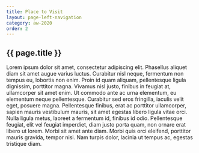 ```yaml
---
title: Place to Visit
layout: page-left-navigation
category: aw-2020
order: 2
---
```


## {{ page.title }}

Lorem ipsum dolor sit amet, consectetur adipiscing elit. Phasellus aliquet diam sit amet augue varius luctus. Curabitur nisl neque, fermentum non tempus eu, lobortis non enim. Proin id quam aliquam, pellentesque ligula dignissim, porttitor magna. Vivamus nisl justo, finibus in feugiat at, ullamcorper sit amet enim. Ut commodo ante ac urna elementum, eu elementum neque pellentesque. Curabitur sed eros fringilla, iaculis velit eget, posuere magna. Pellentesque finibus, erat ac porttitor ullamcorper, sapien mauris vestibulum mauris, sit amet egestas libero ligula vitae orci. Nulla ligula metus, laoreet a fermentum id, finibus id odio. Pellentesque feugiat, elit vel feugiat imperdiet, diam justo porta quam, non ornare erat libero ut lorem. Morbi sit amet ante diam. Morbi quis orci eleifend, porttitor mauris gravida, tempor nisi. Nam turpis dolor, lacinia ut tempus ac, egestas tristique diam.
